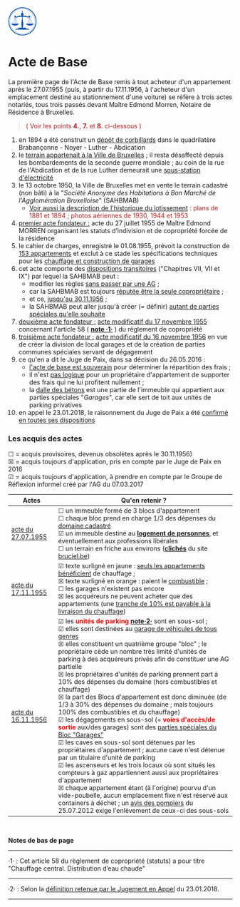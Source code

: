 <link rel="stylesheet" href="normal4.css" type="text/css" />

![](icon_justice.png)

# Acte de Base

La première page de l'Acte de Base remis à tout acheteur d'un appartement après le 27.07.1955 (puis, à partir du 17.11.1956, à l'acheteur d'un emplacement destiné au stationnement d'une voiture) se réfère à trois actes notariés, tous trois passés devant Maître Edmond Morren, Notaire de Résidence à Bruxelles.

> <font color="#b22222">( Voir les points <b>4.</b>, <b>7.</b> et <b>8.</b> ci-dessous )</font>

1. en 1894 a été construit un [dépôt de corbillards](http://www.irismonument.be/fr.Bruxelles_Extension_Est.Avenue_de_la_Brabanconne.html) dans le quadrilatère Brabançonne - Noyer - Luther - Abdication 
2. le [terrain appartenait à la Ville de Bruxelles](acte2_p2.png) ; il resta désaffecté depuis les bombardements de la seconde guerre mondiale ; au coin de la rue de l'Abdication et de la rue Luther demeurait une [sous-station d'électricité](1894.png)
3. le 13 octobre 1950, la Ville de Bruxelles met en vente le terrain cadastré (non bâti) à la "*Société Anonyme des Habitations à Bon Marché de l'Agglomération Bruxelloise*" (SAHBMAB)
    * [Voir aussi la description de l'historique du lotissement](bruciel.md) <font color="#b22222"> : plans de 1881 et 1894 ; photos aériennes de 1930, 1944 et 1953</font>
4. <u>premier acte fondateur :</u> acte du 27 juillet 1955 de Maître Edmond MORREN organisant les statuts d’indivision et de copropriété forcée de la
résidence
5. le cahier de charges, enregistré le 01.08.1955, prévoit la construction de [153 appartements](CdeCh_objet.png) et exclut à ce stade les spécifications techniques pour les [chauffage et construction de garages](CdeCh_art1.png) 
6. cet acte comporte des [dispositions transitoires](Acte_Base_dispositions_transitoires.pdf) ("Chapitres VII, VII et IX") par lequel la SAHBMAB peut :
    * modifier les règles [sans passer par une AG](acte1_chapitre7.png) ;
    * car la SAHBMAB est toujours [réputée être la seule copropriétaire](acte2_p2_2.png) ;
    * et ce, [jusqu'au 30.11.1956](acte1_chapitre9.png) ;
    * la SAHBMAB peut aller jusqu'à créer (= définir) [autant de parties spéciales qu'elle souhaite](acte1_chapitre7.png)
7. <u>deuxième acte fondateur :</u> [acte modificatif du 17 novembre 1955](acte2_19551117.pdf) concernant l'article 58  ( <a href="#footnote"><b>note &middot;1&middot;</b></a> ) du règlement de copropriété
8. <u>troisième acte fondateur :</u> [acte modificatif du 16 novembre 1956](acte3_19561116.pdf) en vue de créer la division de local garages et de la création de parties communes spéciales servant de dégagement
9. ce qu'en a dit le Juge de Paix, dans sa décision du 26.05.2016 :
    * [l'acte de base est souverain](acte_in_JP2016_1.png) pour déterminer la répartition des frais ;
    * il n'est [pas logique](acte_in_JP2016_2.png) pour un propriétaire d'appartement de supporter des frais qui ne lui profitent nullement ;
    * la [dalle des bétons](acte_in_JP2016_3.png) est une partie de l'immeuble qui appartient aux parties spéciales "*Garages*", car elle sert de toit aux unités de parking privatives
10. en appel le 23.01.2018, le raisonnement du Juge de Paix a été [confirmé en toutes ses dispositions](appel.png)

### Les acquis des actes

&#x2610; = acquis provisoires,  devenus obsolètes après le 30.11.1956)  
&#x2612; = acquis toujours d'application, pris en compte par le Juge de Paix en 2016  
&#x2611; = acquis toujours d'application, à prendre en compte par le Groupe de Réflexion informel créé par l'AG du 07.03.2017

| Actes | Qu'en retenir ? |
| --- | --- |
| [acte du 27.07.1955](acte_19550727.png) | &#x2610; un immeuble formé de 3 blocs d'appartement<br>&#x2610; chaque bloc prend en charge 1/3 des dépenses du [domaine cadastré](https://docs.google.com/spreadsheets/d/1ROmm1ke82EWqpkRzyXTimypGZGgprYYY51rrutabcL4/edit?usp=sharing)<br>&#x2611; un immeuble destiné au [**logement de personnes**](art64_1955.png), et éventuellement aux professions libérales<br>&#x2610; un terrain en friche aux environs ([**clichés**](bruciel.md) du site [bruciel.be](http://bruciel.brussels/)) |
| [acte du 17.11.1955](acte_19551117.png) | &#x2611; texte surligné en jaune : [seuls les appartements bénéficient](art58.png) de chauffage ;<br>&#x2612; texte surligné en orange : paient le [combustible](art58.png) ;<br>&#x2610; les garages n'existent pas encore<br>&#x2612; les acquéreurs ne peuvent acheter que des appartements (une [tranche de 10% est payable à la livraison du chauffage](chapitre9_tranches.png))  |
| [acte du 16.11.1956](acte_19561116.png) | &#x2611; les <font color="red"><b>unités de parking</b></font> <a href="#footnote"><b>note&middot;2&middot;</b></a> sont en sous-sol ;<br>&#x2611; elles sont destinées au [garage de véhicules de tous genres](art64_1956.png)<br>&#x2612; elles constituent un quatrième groupe "bloc" ; le propriétaire cède un nombre très limité d'unités de parking à des acquéreurs privés afin de constituer une AG partielle<br>&#x2612; les propriétaires d'unités de parking prennent part à 10% des dépenses du domaine (hors combustibles et chauffage)<br>&#x2612; la part des Blocs d'appartement est donc diminuée (de 1/3 à 30% des dépenses du domaine ; mais toujours 100% des combustibles et du chauffage)<br>&#x2611; les dégagements en sous-sol (= <font color="red"><b>voies d'accès/de sortie</b></font> aux/des garages) sont des [parties spéciales du Bloc "Garages"](acte3_allees_garages.png)<br>&#x2611; les caves en sous-sol sont détenues par les propriétaires d'appartement ; aucune cave n'est détenue par un titulaire d'unité de parking<br>&#x2611; les ascenseurs et les trois locaux où sont situés les compteurs à gaz appartiennent aussi aux propriétaires d'appartement<br>&#x2612; chaque appartement étant (à l'origine) pourvu d'un vide-poubelle, aucun emplacement fixe n'est réservé aux containers à déchet ; un [avis des pompiers](https://docs.google.com/viewer?a=v&pid=sites&srcid=ZGVmYXVsdGRvbWFpbnxicmFiODBpbnZlbnQyMDE2fGd4Ojc4ODk3ZDVkOGI5N2MwMjk) du 25.07.2012 exige l'enlèvement de ceux-ci des sous-sols |


&nbsp;

<a name="footnote"><b>Notes de bas de page</b></a>

----

&middot;1&middot; : Cet article 58 du règlement de copropriété (statuts) a pour titre "Chauffage central. Distribution d’eau chaude"

---

&middot;2&middot; : Selon la [définition retenue par le Jugement en Appel](appel_p2.png) du 23.01.2018.

---
